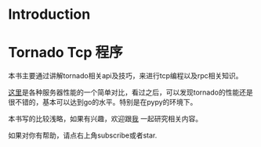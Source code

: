 # Introduction

# Tornado Tcp 程序

本书主要通过讲解tornado相关api及技巧，来进行tcp编程以及rpc相关知识。

[这里](https://github.com/methane/echoserver)是各种服务器性能的一个简单对比，看过之后，可以发现tornado的性能还是很不错的，基本可以达到go的水平。特别是在pypy的环境下。

本书写的比较浅略，如果有兴趣，欢迎跟[我](https://about.me/xiaohenhuang) 一起研究相关内容。

如果对你有帮助，请点右上角subscribe或者star.
